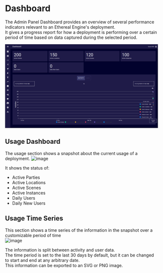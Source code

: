 # Dashboard
The Admin Panel Dashboard provides an overview of several performance indicators relevant to an Ethereal Engine's deployment.  
It gives a progress report for how a deployment is performing over a certain period of time based on data captured during the selected period.

![](./images/dashboard.png)

## Usage Dashboard
The usage section shows a snapshot about the current usage of a deployment.
<img width="1280" alt="image" src="https://github.com/EtherealEngine/etherealengine-docs/assets/92340542/f0282bf5-36ec-4220-85fa-636ba156689e" />

It shows the status of:
- Active Parties
- Active Locations
- Active Scenes
- Active Instances
- Daily Users
- Daily New Users

## Usage Time Series
This section shows a time series of the information in the snapshot over a customizable period of time  
<img width="1207" alt="image" src="https://github.com/EtherealEngine/etherealengine-docs/assets/92340542/f623fa0f-72a0-49c8-82e1-51f8ddc7485b" />

The information is split between activity and user data.  
The time period is set to the last 30 days by default, but it can be changed to start and end at any arbitrary date.  
This information can be exported to an SVG or PNG image.  
